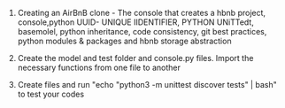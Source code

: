 1)	Creating an AirBnB clone - The console that creates a hbnb project, console,python UUID- UNIQUE IIDENTIFIER, PYTHON UNiTTedt, basemolel, python inheritance, code consistency, git best practices, python modules & packages and hbnb storage abstraction

2)	Create the model and test folder and console.py files. Import the necessary functions from one file to another

3)	Create files and run "echo "python3 -m unittest discover tests" | bash" to test your codes
